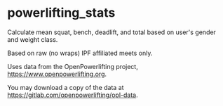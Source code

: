 # powerlifting_stats
Calculate mean squat, bench, deadlift, and total based on user's gender and weight class. 

Based on raw (no wraps) IPF affiliated meets only.

Uses data from the OpenPowerlifting project, https://www.openpowerlifting.org.

You may download a copy of the data at https://gitlab.com/openpowerlifting/opl-data.
